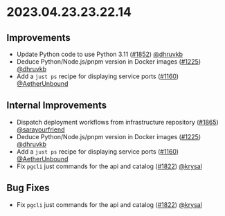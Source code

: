 # 2023.04.23.23.22.14

## Improvements

- Update Python code to use Python 3.11
  ([#1852](https://github.com/WordPress/openverse/pulls/1852))
  [@dhruvkb](https://github.com/dhruvkb)
- Deduce Python/Node.js/pnpm version in Docker images
  ([#1225](https://github.com/WordPress/openverse/pulls/1225))
  [@dhruvkb](https://github.com/dhruvkb)
- Add a `just ps` recipe for displaying service ports
  ([#1160](https://github.com/WordPress/openverse/pulls/1160))
  [@AetherUnbound](https://github.com/AetherUnbound)

## Internal Improvements

- Dispatch deployment workflows from infrastructure repository
  ([#1865](https://github.com/WordPress/openverse/pulls/1865))
  [@sarayourfriend](https://github.com/sarayourfriend)
- Deduce Python/Node.js/pnpm version in Docker images
  ([#1225](https://github.com/WordPress/openverse/pulls/1225))
  [@dhruvkb](https://github.com/dhruvkb)
- Add a `just ps` recipe for displaying service ports
  ([#1160](https://github.com/WordPress/openverse/pulls/1160))
  [@AetherUnbound](https://github.com/AetherUnbound)
- Fix `pgcli` just commands for the api and catalog
  ([#1822](https://github.com/WordPress/openverse/pulls/1822))
  [@krysal](https://github.com/krysal)

## Bug Fixes

- Fix `pgcli` just commands for the api and catalog
  ([#1822](https://github.com/WordPress/openverse/pulls/1822))
  [@krysal](https://github.com/krysal)
